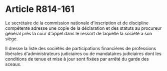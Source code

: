 # Article R814-161

<p>Le secrétaire de la commission nationale d'inscription et de discipline compétente adresse une copie de la déclaration et des statuts au procureur général près la cour d'appel dans le ressort de laquelle la société a son siège. </p><p>Il dresse la liste des sociétés de participations financières de professions libérales d'administrateurs judiciaires ou de mandataires judiciaires dont les conditions de tenue et mise à jour sont fixées par arrêté du garde des sceaux. </p>